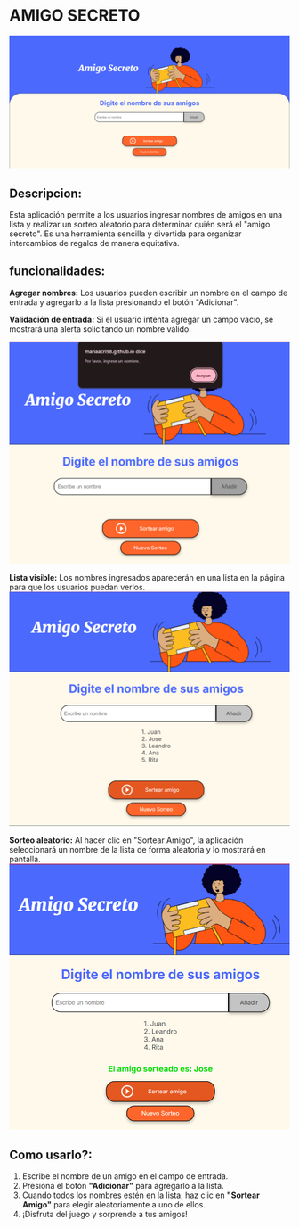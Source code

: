 # AMIGO SECRETO

![Vista previa de la pagina](assets/Captura%20de%20pantalla%202025-02-01%20171442.png)

## Descripcion:
Esta aplicación permite a los usuarios ingresar nombres de amigos en una lista y realizar un sorteo aleatorio para determinar quién será el "amigo secreto". Es una herramienta sencilla y divertida para organizar intercambios de regalos de manera equitativa.

## funcionalidades:

**Agregar nombres:** Los usuarios pueden escribir un nombre en el campo de entrada y agregarlo a la lista presionando el botón "Adicionar".  

**Validación de entrada:** Si el usuario intenta agregar un campo vacío, se mostrará una alerta solicitando un nombre válido.  

![Campo Vacio](/assets/Captura%20de%20pantalla%202025-02-01%20211130.png)

**Lista visible:** Los nombres ingresados aparecerán en una lista en la página para que los usuarios puedan verlos.
![Lista de los nombres](assets/Captura%20de%20pantalla%202025-02-01%20171721.png)

**Sorteo aleatorio:** Al hacer clic en "Sortear Amigo", la aplicación seleccionará un nombre de la lista de forma aleatoria y lo mostrará en pantalla.
![Amigo sorteado](assets/Captura%20de%20pantalla%202025-02-01%20171737.png)

## Como usarlo?:

1. Escribe el nombre de un amigo en el campo de entrada.  
2. Presiona el botón **"Adicionar"** para agregarlo a la lista.  
3. Cuando todos los nombres estén en la lista, haz clic en **"Sortear Amigo"** para elegir aleatoriamente a uno de ellos.  
4. ¡Disfruta del juego y sorprende a tus amigos!
   
